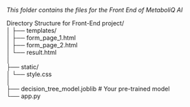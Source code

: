 *This folder contains the files for the Front End of MetaboliQ AI*

Directory Structure for Front-End
project/  
│ 
├── templates/  
│   ├── form_page_1.html  
│   ├── form_page_2.html  
│   └── result.html  
│  
├── static/  
│   └── style.css  
│  
├── decision_tree_model.joblib  # Your pre-trained model  
└── app.py  
